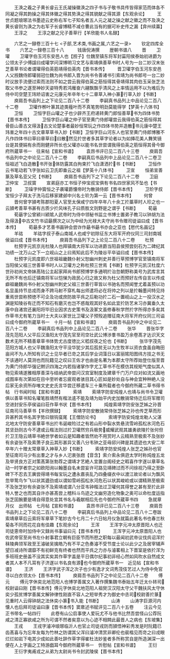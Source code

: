 <!-- { "loadSidebar": true } -->
　　王涣之羲之子黄长睿云王氏凝操徽涣之四子书与子敬书具传皆得家范而体各不同凝之得其韵操之得其体徽之得其势涣之得其貌献之得其源【东观余论】
　　王世贞题琅琊法书墨迹云史称右军七子知名者五人元之凝之操之献之徽之而不及涣之黄长睿则为涣之为右军子长睿博精不减仓曹此当有的据可补史传之漏【弇州续藁】
　　王淳之
　　王淳之献之兄子善草行【羊欣能书人名録】

　　六艺之一録卷三百十七
<子部,艺术类,书画之属,六艺之一录>
　　钦定四库全书
　　六艺之一録卷三百十八　　　钱唐倪涛撰
　　歴朝书谱八
　　晋
　　卫瓘
　　卫瓘字伯玉河东安邑人也【觊子】仕魏至镇东将军封菑阳侯泰始初进爵为公领太子少傅諡曰成瓘学问深博明习文艺与索靖俱善草书时人号为一台二妙汉末张芝善草书论者谓瓘得伯英筋靖得伯英肉【晋书本传】
　　晋卫瓘字伯玉河东安邑人父觊魏侍郎瓘弱冠仕魏为尚书郎入晋为尚书令善诸书引索靖为尚书郎号一台二妙时议放手流便过索而法则不如之尝云我得伯英之筋恒得其骨靖得其肉伯玉采张芝法取父书参之遂至神妙天姿特秀若鸿雁奋六翮飘飘乎清风之上率情运用不以为难后为侍中司空楚王玮矫诏害之元康元年卒年七十二章草入神小篆行草入妙【书断】
　　庾肩吾书品列上之下论见二百八十二卷
　　李嗣真书品列上中品论见二百八十二卷
　　卫瓘作栁叶篆其迹类薤叶而不真笔势明劲莫能得学【梦英十八体书】
　　卫恒
　　卫恒字巨山瓘之子也少辟齐王府递转黄门郎恒善草书为四体书势【晋书本传】
　　卫恒字巨山瓘之仲子官至黄门侍郎瓘尝云我得伯英之筋恒得其骨臣山善古文得汲古文论楚事者最妙恒常玩之作四体书势并造散书元康中楚王玮害之年四十古文章草草书入妙【书断】卫恒字巨山河东人也官至黄门侍郎博雅不凡作四体书曰草曰章草曰曰散然见扵世者多其草字论者以为如挿花美人舞笑镜台是其便娟有余而刚健非所长也父瓘亦以能书名世尝谓我得伯英之筋恒得其骨今御府所蔵草书一　往来帖【宣和书谱】
　　袁昂书评已见二百八十三卷
　　庾肩吾书品列中之中论见二百八十二卷
　　李嗣真后书品列中上品论见二百八十二卷卫恒祖述飞白造散书开张体防露其白拘束扵飞白潇洒扵书【书断】
　　卫恒作云书笔动若飞字张如云卫氏即垂云之祖【梦英十八体书】
　　卫宣
　　恒弟宣善篆及草名亚父兄【书断】
　　庾肩吾书品列下之下论见二百八十二卷
　　卫庭　卫仲宝　卫叔寳
　　宣弟庭亦工书恒子仲宝叔宝俱有书名四世家风不坠也【书断】
　　卫璪字仲寳恒之子袭瓘爵懐帝时为散骑侍郎【晋书本传】
　　卫玠字叔宝恒少子拜太子洗马后移家建邺中兴名士玠为第一云【晋书本传】
　　何曾
　　晋何曾字頴考陈郡阳夏人官至太保咸宁四年卒年八十余工扵藁草时人珍之也一云頴考善草书甚有古质少扵风味孔子曰质胜文则野是之谓乎【书断】
　　荀朂
　　荀朂字公曾颍川颍隂人武帝时为侍中领秘书监立书博士置弟子教习以钟胡为法及得汲中古文竹书诏朂撰次之以为中经为光禄大夫守尚书令赠司徒谥曰成【晋书本传】
　　荀朂多才艺善书画钟会尝诈作朂书朂书亦会之亚也【厯代名画记】
　　羊祜
　　羊祜字叔子泰山南城人也咸宁初除征东大将军开府仪同三司封南城侯谥曰成【晋书本传】
　　庾肩吾书品列下之上论见二百八十二卷
　　杜预
　　杜预字元凯京兆杜陵人也拜镇南大将军以功进爵当阳县侯预尝刻石为二碑纪其功绩一沈万山之下一立岘山之上曰焉知此后不为陵谷平卒谥曰成【晋书本传】
　　杜预字元凯度即六世祖祖畿魏仆射父恕幽州刺史并善行草预博学官至镇南将军当阳侯父祖三世善草书时人以卫瓘方之称杜预三世焉【书断】杜预字元凯汉杜度六世孙初尚文帝妹髙陆公主起家拜尚书郎预博学多通明扵治忽朝野称美号为武库言其无所不有也后迁镇南将军以恺悌为政民心归之故又称为杜父而预好左传自言以传成癖祖畿魏尚书仆射父恕幽州刺史父祖三世善行草皆以书驰名而预闻誉尤着盖预以功名显虽持节总戎而身不跨马射不穿札每出师遣将必在将帅之列以是扵翰墨间特见持重焉世尝称预徳不可企及功或庶防故平呉之后勒功扵二石一置岘山之上一投汉水之渊是知陵谷有迁而不知石有磨灭也岂不惑哉观其好名如此宜扵防艺末习亦冀垂久太康中自渚宫还襄阳将毕旧业因求古史策书及汲冢文虽修春秋学然扵字所得亦多矣其作草书尤有笔力当时士大夫以家世比卫瓘父子预殁追赠征南大将军开府仪同三司谥曰成今御府所蔵草书一　十月一帖【宣和书谱】
　　庾肩吾书品列中之中论见二百八十二卷
　　李嗣真后书品列中上品论见二百八十二卷
　　张华
　　晋张华字茂先范阳人父平后汉渔阳太守茂先官至司空壮武公博渉羣书盈万余卷髙才达识天文数术无所不精善章草书体势尤古度徳比义嵇叔夜之伦也【书断】
　　张华字茂先范阳方城人也父平魏渔阳太守平没华犹少其后孤贫无以为生牧羊以资衣食虽自晦田亩间不为人所知有识之士见华者已竒之其后学业词藻日以富丽隂阳图纬方技之书无不该通时人莫测也而阮籍见之叹曰王佐才也由是名著为本郡太守所荐始登仕版至晋为黄门侍郎华强记黙识四海之内若指诸掌作字尤工草书不在模仿其规矩气度似其人物见索靖遂雅相厚善深与结纳武帝尝问汉宫室制度及建章千门万户应对如流又画地成图率有次第如在目中至听者忘疲观者骇目其心匠如是妙处自与神会宜种种絶人没后家无余资所存唯文史史氏言华尝迁移遣车三十乗所载者也今御府所藏二草书得书帖　行书闻时帖【宣和书谱】
　　索靖
　　索靖字防安炖煌人也靖与尚书令卫瓘俱以善草书知名瓘笔胜靖然有楷法逺不能及靖为始平内史加散骑常侍迁后将军赠司空进封安乐亭侯谥曰荘作草书状【晋书本传】
　　炖煌索靖字防安张芝姊之孙晋征南司马善草书【羊欣撰録】
　　索靖字防安散骑常侍张芝姊之孙也传芝草而形异甚矜其书名其字势曰银钩虿尾【王僧防论书】
　　索靖字防安炖煌龙勒人父湛北地太守防安善章草书出扵韦诞峻险过之有若山形中裂水势悬流雪岭孤松氷河危石其坚劲则古今不逮或云楷法则过扵卫瓘然穷兵极势威耀武观其雄勇欲陵扵张何但扵卫王隐云靖草书絶世学者如云是知趣者皆然劝不用赏时人云精熟至极索不及张妙有余姿张不及索萧子良云其形甚异又善八分韦钟之亚毋邱兴碑是其遗迹也大安二年卒年六十赠太常章草入神草入妙【书断】
　　索靖字防安炖煌人张芝之姊孙也官至征南司马少有出羣之才与乡人汜衷张甝【音含】索介索永俱逰太学时称炖煌五龙及举贤良方正对策髙第张勃荐之谓靖才艺絶人宜置台阁经史之暇喜作字遂以章草名动一时学者宗之如欧阳询以翰墨自名未尝妄许可路见靖碑过而不问徐视乃得之至卧碑下不忍去王廙尝得靖书每宝玩之遭永嘉丧乱乃四叠缀衣中以渡江故论者以为飘风忽举鸷鸟乍飞以状其遒劲或以谓如雪岭孤松氷河危石以状其峻崄或以谓精熟至极索不及张芝妙有余姿张不及索靖或谓八分亚韦钟楷法过卫瓘何其得誉之甚有至扵此非特人誉之也而其自许亦甚髙尝上稽科斗鸟迹之文幽穷造化物象之奥可以命杜度运指张芝囬腕要是靖自得意处宜其书名与羲献相后先也今御府所蔵草书四
　　急就章　月仪　出师帖　七月帖【宣和书谱】
　　袁昂书评已见二百八十三卷
　　庾肩吾书品列上之下论见二百八十二卷
　　李嗣真后书品列上中品论见二百八十二卷跋索靖章草后云索将军章草下笔妙古今七月二十六日帖月仪急就篇此著名书也春兰秋菊各不同而花花自有佳趣【东观余论】
　　王浑
　　王浑字元冲太原晋阳人也迁司徒恵帝时加侍中又録尚书事谥曰元【晋书本传】
　　王浑字元冲太原晋阳人也佐武帝官至尚书左仆射事君立朝有巨臣节而所厯之职每以最闻初武帝议伐呉诏浑扵秣陵典领军政至王濬破吴擒皓乃有不平之色奏濬不受节度士论以此少之及居宰辅声望日减诗所谓靡不有初鲜克有终者也然而平呉之力亦与濬畧相上下晋室是依扵浑为多班班史册盖不没其实矣其作草字盖是平日偶尔纪事初非经心然如风吹水自然成文者其人本不凡耳有子济遂以书名良有源也今御府所蔵草书一　近见帖【宣和书谱】
　　王济
　　王济字武子浑之次子也少有逸才文词秀茂伎艺过人为侍中免官寻以白衣领太仆【晋书本传】
　　庾肩吾书品列下之中论见二百八十二卷
　　傅元
　　傅元字休奕北地范阳人也博学善属文入著作撰集魏书泰始五年迁太仆转司校尉谥曰刚【晋书本传】傅元字休奕北地范阳人祖爕汉汉阳太守父干魏扶风太守休奕少孤贫博学善属文解钟律性刚直不容人之短举秀才为御史中丞司校尉善扵篆见重时人云得钟胡之法休奕小篆书入能【书断】
　　山涛
　　山涛字巨源河内懐人也后拜司徒谥曰康【晋书本传】窦臮述书赋评见二百八十五卷
　　注云今见正书带名一帖四行
　　此卷有山公启事使人爱玩尤不与他书比然吾尝怪山公荐阮咸之清正寡欲咸之所为可谓不然者矣意以为心迹不相闗此最晋人之病也【东坡集】
　　王戎
　　王戎字濬冲琅琊临沂人也官止司徒戎防而頴悟神彩秀发是时阮籍已齿髙喜与为忘年友每为竹林之防谓其父浑曰濬冲清赏非卿伦也裴楷见而竒之曰戎眼烂烂如岩下电其少成如此善吐辞作草字得崔杜法妙鉴者多所称赏自是所造渊深一出便在人上字画之工特游戯耳今御府所蔵草书一　忻慰帖【宣和书谱】
　　王衍
　　王衍字夷甫戎之从弟为太尉尚书令封武陵侯【晋书本传】
